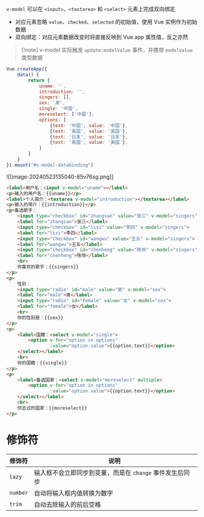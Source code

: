 `v-model` 可以在 `<input>`、`<textarea>` 和 `<select>` 元素上完成双向绑定

* 对应元素忽略 `value`、`checked`、`selected` 的初始值，使用 Vue 实例作为初始数据
* 双向绑定：对应元素数据改变时将直接反映到 Vue app 属性值，反之亦然

> [!note] v-model 实际触发 `update:modelValue` 事件，并携带 `modelValue` 类型数据

```js
Vue.createApp({
    data() {
        return {
            uname: '',
            introduction: '',
            singers: [],
            sex: '男',
            single: '中国',
            moreselect: ['中国'],
            options: [
                {text: '中国', value: '中国'},
                {text: '英国', value: '英国'},
                {text: '日本', value: '日本'},
                {text: '美国', value: '美国'},
            ]
        }
    }
}).mount("#v-model-databinding")
```

![[image-20240523135040-85v76sg.png]]

```html
<label>用户名：<input v-model="uname"></label>
<p>输入的用户名：{{uname}}</p>
<label>个人简介：<textarea v-model="introduction"></textarea></label>
<p>输入的简介：{{introduction}}</p>
<p>备选歌手：
    <input type="checkbox" id="zhangsan" value="张三" v-model="singers">
    <label for="zhangsan">张三</label>
    <input type="checkbox" id="lisi" value="李四" v-model="singers">
    <label for="lisi">李四</label>
    <input type="checkbox" id="wangwu" value="王五" v-model="singers">
    <label for="wangwu">王五</label>
    <input type="checkbox" id="chenheng" value="陈恒" v-model="singers">
    <label for="chenheng">陈恒</label>
    <br>
    你喜欢的歌手：{{singers}}
</p>
<p>
    性别：
    <input type="radio" id="male" value="男" v-model="sex">
    <label for="male">男</label>
    <input type="radio" id="female" value="女" v-model="sex">
    <label for="female">女</label>
    <br>
    你的性别是：{{sex}}
</p>
<p>
    <label>国籍：<select v-model="single">
        <option v-for="option in options" 
                :value="option.value">{{option.text}}</option>
    </select></label>
    <br>
    你的国籍：{{single}}
</p>
<p>
    <label>备选国家：<select v-model="moreselect" multiple>
        <option v-for="option in options" 
                :value="option.value">{{option.text}}</option>
    </select></label>
    <br>
    你去过的国家：{{moreselect}}
</p>
```

# 修饰符

|修饰符|说明|
| --------| ----------------------------------------------------|
|`lazy`|输入框不会立即同步到变量，而是在 `change` 事件发生后同步|
|`number`|自动将输入框内值转换为数字|
|`trim`|自动去除输入的前后空格|

‍
